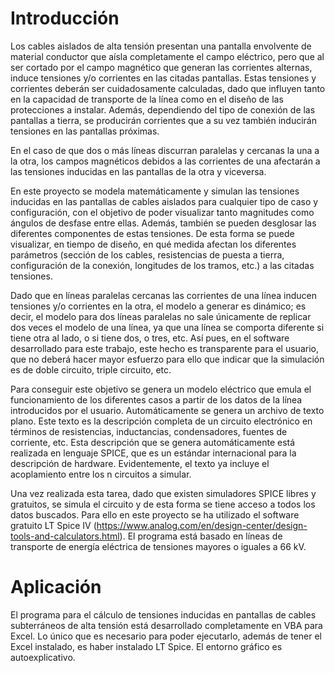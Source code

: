 # Introducción

Los cables aislados de alta tensión presentan una pantalla envolvente de material conductor que aísla completamente el campo eléctrico, pero que al ser cortado por el campo magnético que generan las corrientes alternas, induce tensiones y/o corrientes en las citadas pantallas. Estas tensiones y corrientes deberán ser cuidadosamente calculadas, dado que influyen tanto en la capacidad de transporte de la línea como en el diseño de las protecciones a instalar. Además, dependiendo del tipo de conexión de las pantallas a tierra, se producirán corrientes que a su vez también inducirán tensiones en las pantallas próximas.

En el caso de que dos o más líneas discurran paralelas y cercanas la una a la otra, los campos magnéticos debidos a las corrientes de una afectarán a las tensiones inducidas en las pantallas de la otra y viceversa.

En este proyecto se modela matemáticamente y simulan las tensiones inducidas en las pantallas de cables aislados para cualquier tipo de caso y
configuración, con el objetivo de poder visualizar tanto magnitudes como ángulos de desfase entre ellas. Además, también se pueden desglosar las diferentes componentes de estas tensiones. De esta forma se puede visualizar, en tiempo de diseño, en qué medida afectan los diferentes parámetros (sección de los cables, resistencias de puesta a tierra, configuración de la conexión, longitudes de los tramos, etc.) a las citadas tensiones.

Dado que en líneas paralelas cercanas las corrientes de una línea inducen tensiones y/o corrientes en la otra, el modelo a generar es dinámico; es decir, el modelo para dos líneas paralelas no sale únicamente de replicar dos veces el modelo de una línea, ya que una línea se comporta diferente si tiene otra al lado, o si tiene dos, o tres, etc. Así pues, en el software desarrollado para este trabajo, este hecho es transparente para el usuario, que no deberá hacer mayor esfuerzo para ello que indicar que la simulación es de doble circuito, triple circuito, etc.

Para conseguir este objetivo se genera un modelo eléctrico que emula el funcionamiento de los diferentes casos a partir de los datos de la línea introducidos por el usuario. Automáticamente se genera un archivo de texto plano. Este texto es la descripción completa de un circuito electrónico en términos de resistencias, inductancias, condensadores, fuentes de corriente, etc. Esta descripción que se genera automáticamente está realizada en lenguaje SPICE, que es un estándar internacional para la descripción de hardware. Evidentemente, el texto ya incluye el acoplamiento entre los n circuitos a simular.

Una vez realizada esta tarea, dado que existen simuladores SPICE libres y gratuitos, se simula el circuito y de esta forma se tiene acceso a todos los datos buscados. Para ello en este proyecto se ha utilizado el software gratuito LT Spice IV (https://www.analog.com/en/design-center/design-tools-and-calculators.html). El programa está basado en líneas de transporte de energía eléctrica de tensiones mayores o iguales a 66 kV.

# Aplicación

El programa para el cálculo de tensiones inducidas en pantallas de cables subterráneos de alta tensión está desarrollado completamente en VBA para Excel. Lo único que es necesario para poder ejecutarlo, además de tener el Excel instalado, es haber instalado LT Spice. El entorno gráfico es autoexplicativo.

